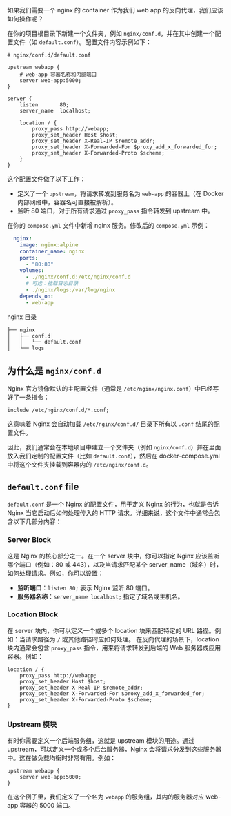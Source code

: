 如果我们需要一个 nginx 的 container 作为我们 web app 的反向代理，我们应该如何操作呢？

在你的项目根目录下新建一个文件夹，例如 `nginx/conf.d`，并在其中创建一个配置文件（如 `default.conf`）。配置文件内容示例如下：

```nginx
# nginx/conf.d/default.conf

upstream webapp {
    # web-app 容器名称和内部端口
    server web-app:5000;
}

server {
    listen       80;
    server_name  localhost;

    location / {
        proxy_pass http://webapp;
        proxy_set_header Host $host;
        proxy_set_header X-Real-IP $remote_addr;
        proxy_set_header X-Forwarded-For $proxy_add_x_forwarded_for;
        proxy_set_header X-Forwarded-Proto $scheme;
    }
}
```

这个配置文件做了以下工作：

- 定义了一个 `upstream`，将请求转发到服务名为 `web-app` 的容器上（在 Docker 内部网络中，容器名可直接被解析）。
- 监听 80 端口，对于所有请求通过 `proxy_pass` 指令转发到 upstream 中。

在你的 `compose.yml` 文件中新增 nginx 服务。修改后的 `compose.yml` 示例：

```yaml
  nginx:
    image: nginx:alpine
    container_name: nginx
    ports:
      - "80:80"
    volumes:
      - ./nginx/conf.d:/etc/nginx/conf.d
      # 可选：挂载日志目录
      - ./nginx/logs:/var/log/nginx
    depends_on:
      - web-app
```

nginx 目录

```shell
├── nginx
│   ├── conf.d
│   │   └── default.conf
│   └── logs
```



## 为什么是 `nginx/conf.d`

Nginx 官方镜像默认的主配置文件（通常是 `/etc/nginx/nginx.conf`）中已经写好了一条指令：

```nginx
include /etc/nginx/conf.d/*.conf;
```

这意味着 Nginx 会自动加载 `/etc/nginx/conf.d/` 目录下所有以 `.conf` 结尾的配置文件。

因此，我们通常会在本地项目中建立一个文件夹（例如 `nginx/conf.d`）并在里面放入我们定制的配置文件（比如 `default.conf`），然后在 docker-compose.yml 中将这个文件夹挂载到容器内的 `/etc/nginx/conf.d`。



## `default.conf` file

`default.conf` 是一个 Nginx 的配置文件，用于定义 Nginx 的行为，也就是告诉 Nginx 当它启动后如何处理传入的 HTTP 请求。详细来说，这个文件中通常会包含以下几部分内容：

### Server Block

这是 Nginx 的核心部分之一。在一个 server 块中，你可以指定 Nginx 应该监听哪个端口（例如：80 或 443），以及当请求匹配某个 server_name（域名）时，如何处理请求。例如，你可以设置：

- **监听端口**：`listen 80;` 表示 Nginx 监听 80 端口。
- **服务器名称**：`server_name localhost;` 指定了域名或主机名。

### Location Block

在 server 块内，你可以定义一个或多个 location 块来匹配特定的 URL 路径。例如：当请求路径为 `/` 或其他路径时应如何处理。
在反向代理的场景下，location 块内通常会包含 `proxy_pass` 指令，用来将请求转发到后端的 Web 服务器或应用容器。例如：

```nginx
location / {
    proxy_pass http://webapp;
    proxy_set_header Host $host;
    proxy_set_header X-Real-IP $remote_addr;
    proxy_set_header X-Forwarded-For $proxy_add_x_forwarded_for;
    proxy_set_header X-Forwarded-Proto $scheme;
}
```

### Upstream 模块

有时你需要定义一个后端服务组，这就是 upstream 模块的用途。通过 upstream，可以定义一个或多个后台服务器，Nginx 会将请求分发到这些服务器中。这在做负载均衡时非常有用。例如：

```nginx
upstream webapp {
    server web-app:5000;
}
```

在这个例子里，我们定义了一个名为 `webapp` 的服务组，其内的服务器对应 web-app 容器的 5000 端口。